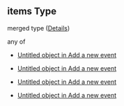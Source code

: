 ## items Type

merged type ([Details](add-event-anyof-scheduled-event-properties-conditions-items.md))

any of

*   [Untitled object in Add a new event](add-event-anyof-scheduled-event-properties-conditions-items-anyof-0.md "check type definition")

*   [Untitled object in Add a new event](add-event-anyof-scheduled-event-properties-conditions-items-anyof-1.md "check type definition")

*   [Untitled object in Add a new event](add-event-anyof-scheduled-event-properties-conditions-items-anyof-2.md "check type definition")

*   [Untitled object in Add a new event](add-event-anyof-scheduled-event-properties-conditions-items-anyof-3.md "check type definition")
